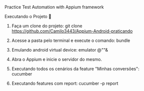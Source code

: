 
Practice Test Automation with Appium framework

Executando o Projeto 🎯
1. Faça um clone do projeto:
git clone https://github.com/Camilo3443/Appium-Android-praticando

2. Acesse a pasta pelo terminal e execute o comando:
bundle

3. Emulando android virtual device: 
emulator @"<Nome do seu emulator>"&

4. Abra o Appium e inicie o servidor do mesmo.

5. Executando todos os cenários da feature "Minhas conversões": 
cucumber

6. Executando features com report: 
cucumber -p report
